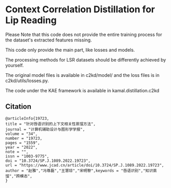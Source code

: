 # Context Correlation Distillation for Lip Reading

Please Note that this code does not provide the entire training process for the dataset's extracted features missing.

This code only provide the main part, like losses and models.

The processing methods for LSR datasets should be differently achieved by yourself.

The original model files is available in c2kd/model/ and the loss files is in c2kd/utils/losses.py.

The code under the KAE framework is available in kamal.distillation.c2kd

## Citation

```
@articleInfo{19723,
title = "针对唇语识别的上下文相关性蒸馏方法",
journal = "计算机辅助设计与图形学学报",
volume = "34",
number = "19723,
pages = "1559",
year = "2022",
note = "",
issn = "1003-9775",
doi = "10.3724/SP.J.1089.2022.19723",
url = "https://www.jcad.cn/article/doi/10.3724/SP.J.1089.2022.19723",
author = "赵雅","冯尊磊","王慧琼","宋明黎",keywords = "唇语识别","知识蒸馏","跨模态",
}
```